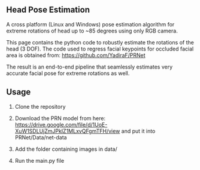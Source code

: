 ## Head Pose Estimation

A cross platform (Linux and Windows) pose estimation algorithm for extreme rotations of head up to ~85 degrees using only RGB camera. 

This page contains the python code to robustly estimate the rotations of the head (3 DOF). The code used to regress facial keypoints for occluded facial area is obtained from: https://github.com/YadiraF/PRNet

The result is an end-to-end pipeline that seamlessly estimates very accurate facial pose for extreme rotations as well.

## Usage

1. Clone the repository

2. Download the PRN model from here: https://drive.google.com/file/d/1UoE-XuW1SDLUjZmJPkIZ1MLxvQFgmTFH/view and put it into PRNet/Data/net-data

3. Add the folder containing images in data/

4. Run the main.py file

